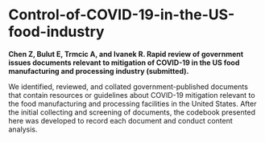 # Control-of-COVID-19-in-the-US-food-industry

**Chen Z, Bulut E, Trmcic A, and Ivanek R. Rapid review of government issues documents relevant to mitigation of COVID-19 in the US food manufacturing and processing industry (submitted).**

We identified, reviewed, and collated government-published documents that contain resources or guidelines about COVID-19 mitigation relevant to the food manufacturing and processing facilities in the United States. After the initial collecting and screening of documents, the codebook presented here was developed to record each document and conduct content analysis.
